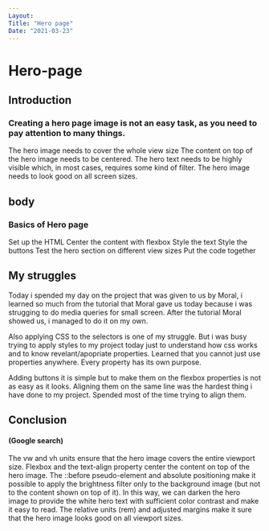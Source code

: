 ```yaml
---
Layout:
Title: "Hero page"
Date: "2021-03-23"
---
```




# Hero-page

## Introduction

### Creating a hero page image is not an easy task, as you need to pay attention to many things.

The hero image needs to cover the whole view size
The content on top of the hero image needs to be centered.
The hero text needs to be highly visible which, in most cases, requires some kind of filter.
The hero image needs to look good on all screen sizes.

## body

### Basics of Hero page

Set up the HTML
Center the content with flexbox
Style the text
Style the buttons
Test the hero section on different view sizes
Put the code together

## My struggles

Today i spended my day on the project that was given to us by Moral, i learned so much from the tutorial that Moral gave us today because i was strugging to do media queries for small screen. After the tutorial Moral showed us, i managed to do it on my own. 

Also applying CSS to the selectors is one of my struggle. But i was busy trying to apply styles to my project today just to understand how css works and to know revelant/apopriate properties. Learned that you cannot just use properties anywhere. Every property has its own purpose.

Adding buttons it is simple but to make them on the flexbox properties is not as easy as it looks. Aligning them on the same line was the hardest thing i have done to my project. Spended most of the time trying to align them.

## Conclusion
#### (Google search)

The vw and vh units ensure that the hero image covers the entire viewport size.
Flexbox and the text-align property center the content on top of the hero image.
The ::before pseudo-element and absolute positioning make it possible to apply the brightness filter only to the background image (but not to the content shown on top of it). In this way, we can darken the hero image to provide the white hero text with sufficient color contrast and make it easy to read.
The relative units (rem) and adjusted margins make it sure that the hero image looks good on all viewport sizes.